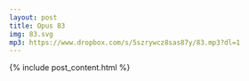 ```yaml
---
layout: post
title: Opus 83
img: 83.svg
mp3: https://www.dropbox.com/s/5szrywcz8sas87y/83.mp3?dl=1
---
```


{% include post_content.html %}
